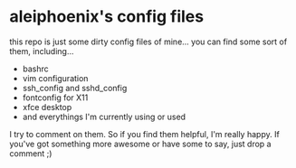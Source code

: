 # aleiphoenix's config files
this repo is just some dirty config files of mine... you can find some sort of them, including...
+ bashrc
+ vim configuration
+ ssh_config and sshd_config
+ fontconfig for X11
+ xfce desktop
+ and everythings I'm currently using or used

I try to comment on them. So if you find them helpful, I'm really happy.
If you've got something more awesome or have some to say, just drop a comment ;)
